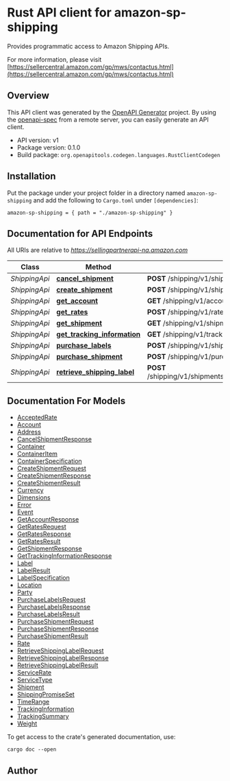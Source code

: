 # Rust API client for amazon-sp-shipping

Provides programmatic access to Amazon Shipping APIs.

For more information, please visit [https://sellercentral.amazon.com/gp/mws/contactus.html](https://sellercentral.amazon.com/gp/mws/contactus.html)

## Overview

This API client was generated by the [OpenAPI Generator](https://openapi-generator.tech) project.  By using the [openapi-spec](https://openapis.org) from a remote server, you can easily generate an API client.

- API version: v1
- Package version: 0.1.0
- Build package: `org.openapitools.codegen.languages.RustClientCodegen`

## Installation

Put the package under your project folder in a directory named `amazon-sp-shipping` and add the following to `Cargo.toml` under `[dependencies]`:

```
amazon-sp-shipping = { path = "./amazon-sp-shipping" }
```

## Documentation for API Endpoints

All URIs are relative to *https://sellingpartnerapi-na.amazon.com*

Class | Method | HTTP request | Description
------------ | ------------- | ------------- | -------------
*ShippingApi* | [**cancel_shipment**](docs/ShippingApi.md#cancel_shipment) | **POST** /shipping/v1/shipments/{shipmentId}/cancel | 
*ShippingApi* | [**create_shipment**](docs/ShippingApi.md#create_shipment) | **POST** /shipping/v1/shipments | 
*ShippingApi* | [**get_account**](docs/ShippingApi.md#get_account) | **GET** /shipping/v1/account | 
*ShippingApi* | [**get_rates**](docs/ShippingApi.md#get_rates) | **POST** /shipping/v1/rates | 
*ShippingApi* | [**get_shipment**](docs/ShippingApi.md#get_shipment) | **GET** /shipping/v1/shipments/{shipmentId} | 
*ShippingApi* | [**get_tracking_information**](docs/ShippingApi.md#get_tracking_information) | **GET** /shipping/v1/tracking/{trackingId} | 
*ShippingApi* | [**purchase_labels**](docs/ShippingApi.md#purchase_labels) | **POST** /shipping/v1/shipments/{shipmentId}/purchaseLabels | 
*ShippingApi* | [**purchase_shipment**](docs/ShippingApi.md#purchase_shipment) | **POST** /shipping/v1/purchaseShipment | 
*ShippingApi* | [**retrieve_shipping_label**](docs/ShippingApi.md#retrieve_shipping_label) | **POST** /shipping/v1/shipments/{shipmentId}/containers/{trackingId}/label | 


## Documentation For Models

 - [AcceptedRate](docs/AcceptedRate.md)
 - [Account](docs/Account.md)
 - [Address](docs/Address.md)
 - [CancelShipmentResponse](docs/CancelShipmentResponse.md)
 - [Container](docs/Container.md)
 - [ContainerItem](docs/ContainerItem.md)
 - [ContainerSpecification](docs/ContainerSpecification.md)
 - [CreateShipmentRequest](docs/CreateShipmentRequest.md)
 - [CreateShipmentResponse](docs/CreateShipmentResponse.md)
 - [CreateShipmentResult](docs/CreateShipmentResult.md)
 - [Currency](docs/Currency.md)
 - [Dimensions](docs/Dimensions.md)
 - [Error](docs/Error.md)
 - [Event](docs/Event.md)
 - [GetAccountResponse](docs/GetAccountResponse.md)
 - [GetRatesRequest](docs/GetRatesRequest.md)
 - [GetRatesResponse](docs/GetRatesResponse.md)
 - [GetRatesResult](docs/GetRatesResult.md)
 - [GetShipmentResponse](docs/GetShipmentResponse.md)
 - [GetTrackingInformationResponse](docs/GetTrackingInformationResponse.md)
 - [Label](docs/Label.md)
 - [LabelResult](docs/LabelResult.md)
 - [LabelSpecification](docs/LabelSpecification.md)
 - [Location](docs/Location.md)
 - [Party](docs/Party.md)
 - [PurchaseLabelsRequest](docs/PurchaseLabelsRequest.md)
 - [PurchaseLabelsResponse](docs/PurchaseLabelsResponse.md)
 - [PurchaseLabelsResult](docs/PurchaseLabelsResult.md)
 - [PurchaseShipmentRequest](docs/PurchaseShipmentRequest.md)
 - [PurchaseShipmentResponse](docs/PurchaseShipmentResponse.md)
 - [PurchaseShipmentResult](docs/PurchaseShipmentResult.md)
 - [Rate](docs/Rate.md)
 - [RetrieveShippingLabelRequest](docs/RetrieveShippingLabelRequest.md)
 - [RetrieveShippingLabelResponse](docs/RetrieveShippingLabelResponse.md)
 - [RetrieveShippingLabelResult](docs/RetrieveShippingLabelResult.md)
 - [ServiceRate](docs/ServiceRate.md)
 - [ServiceType](docs/ServiceType.md)
 - [Shipment](docs/Shipment.md)
 - [ShippingPromiseSet](docs/ShippingPromiseSet.md)
 - [TimeRange](docs/TimeRange.md)
 - [TrackingInformation](docs/TrackingInformation.md)
 - [TrackingSummary](docs/TrackingSummary.md)
 - [Weight](docs/Weight.md)


To get access to the crate's generated documentation, use:

```
cargo doc --open
```

## Author



